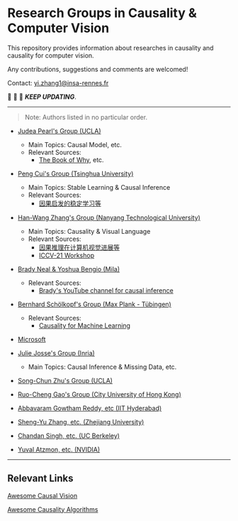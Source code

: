 # Research Groups in Causality & Computer Vision 

This repository provides information about researches in causality and causality for computer vision.

Any contributions, suggestions and comments are welcomed!

Contact: yi.zhang1@insa-rennes.fr

:running: :running: :running: ***KEEP UPDATING***.

------
> Note: Authors listed in no particular order.

- [Judea Pearl's Group (UCLA)](http://bayes.cs.ucla.edu/jp_home.html)
  - Main Topics: Causal Model, etc.
  - Relevant Sources: 
    - [The Book of Why](https://whuteducn-my.sharepoint.com/personal/frankliuceo_whut_edu_cn/_layouts/15/onedrive.aspx?id=%2Fpersonal%2Ffrankliuceo%5Fwhut%5Fedu%5Fcn%2FDocuments%2Fstorage%2Fshare%5Fcausal%2FThe%20Book%20of%20Why%20%2D%20Judea%20Pearl%2Epdf&parent=%2Fpersonal%2Ffrankliuceo%5Fwhut%5Fedu%5Fcn%2FDocuments%2Fstorage%2Fshare%5Fcausal), etc.

- [Peng Cui's Group (Tsinghua University)](http://pengcui.thumedialab.com/#Publications)
  - Main Topics: Stable Learning & Causal Inference
  - Relevant Sources:
    - [因果启发的稳定学习等](https://search.bilibili.com/all?keyword=%E5%B4%94%E9%B9%8F%20%E5%9B%A0%E6%9E%9C&from_source=webtop_search&spm_id_from=333.788)

- [Han-Wang Zhang's Group (Nanyang Technological University)](https://mreallab.github.io/publications.html)
   - Main Topics: Causality & Visual Language 
   - Relevant Sources:
     - [因果推理在计算机视觉进展等](https://search.bilibili.com/all?keyword=%E5%BC%A0%E5%90%AB%E6%9C%9B&from_source=webtop_search&spm_id_from=333.851)
     - [ICCV-21 Workshop](https://www.causalityinvision.com/)

- [Brady Neal & Yoshua Bengio (Mila)](https://www.bradyneal.com/)
   - Relevant Sources:
     - [Brady's YouTube channel for causal inference](https://www.youtube.com/c/BradyNealCausalInference)

- [Bernhard Schölkopf's Group (Max Plank - Tübingen)](https://www.is.mpg.de/~bs)
   - Relevant Sources:
     - [Causality for Machine Learning](https://arxiv.org/abs/1911.10500)

- [Microsoft](https://www.microsoft.com/en-us/research/group/causal-inference/#publications)

- [Julie Josse's Group (Inria)](http://juliejosse.com/publications/)
  - Main Topics: Causal Inference & Missing Data, etc.

- [Song-Chun Zhu's Group (UCLA)](http://vcla.stat.ucla.edu/publications.html)

- [Ruo-Cheng Gao's Group (City University of Hong Kong)](https://www.public.asu.edu/~rguo12/pub.html)

- [Abbavaram Gowtham Reddy, etc (IIT Hyderabad)](https://www.linkedin.com/in/gowthamabbavaram/?originalSubdomain=in)

- [Sheng-Yu Zhang, etc. (Zhejiang University)](https://shengyuzhang.github.io/)

- [Chandan Singh, etc. (UC Berkeley)](https://csinva.io/)

- [Yuval Atzmon, etc. (NVIDIA)](https://research.nvidia.com/person/yuval-atzmon)

------
## Relevant Links

[Awesome Causal Vision](https://github.com/wangzheng17/awesome-causal-vision)

[Awesome Causality Algorithms](https://github.com/rguo12/awesome-causality-algorithms)


